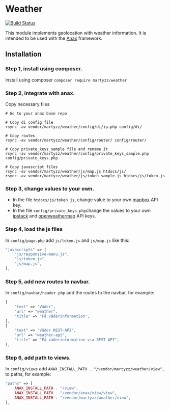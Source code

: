 Weather
================
[![Build Status](https://travis-ci.com/MartinLindstroem/weather.svg?branch=master)](https://travis-ci.com/MartinLindstroem/weather)

This module implements geolocation with weather information. It is intended to be used with the [Anax](https://github.com/canax) framework.

Installation
------------------

### Step 1, install using composer.
Install using composer
`composer require martyzz/weather`

### Step 2, integrate with anax.
Copy necessary files

```
# Go to your anax base repo

# Copy di config file
rsync -av vendor/martyzz/weather/config/di/ip.php config/di/

# Copy routes
rsync -av vendor/martyzz/weather/config/router/ config/router/

# Copy private_keys_sample file and rename it
rsync -av vendor/martyzz/weather/config/private_keys_sample.php config/private_keys.php

# Copy javascript files
rsync -av vendor/martyzz/weather/js/map.js htdocs/js/
rsync -av vendor/martyzz/weather/js/token_sample.js htdocs/js/token.js
```

### Step 3, change values to your own.
* In the file `htdocs/js/token.js`, change value to your own [mapbox](https://www.mapbox.com) API key.
* In the file `config/private_keys.php`change the values to your own [ipstack](https://ipstack.com/) and [openweathermap](https://openweathermap.org/) API keys.

### Step 4, load the js files
In `config/page.php` add `js/token.js` and `js/map.js` like this:
```php
"javascripts" => [
    "js/responsive-menu.js",
    "js/token.js",
    "js/map.js",
],
```

### Step 5, add new routes to navbar.
In `config/navbar/header.php` add the routes to the navbar, for example:
```php
[
    "text" => "Väder",
    "url" => "weather",
    "title" => "Få väderinformation",
],
[
    "text" => "Väder REST-API",
    "url" => "weather-api",
    "title" => "Få väderinformation via REST API",
],
```

### Step 6, add path to views.
In `config/views` add `ANAX_INSTALL_PATH . "/vendor/martyzz/weather/view",` to paths, for example:
```php
"paths" => [
    ANAX_INSTALL_PATH . "/view",
    ANAX_INSTALL_PATH . "/vendor/anax/view/view",
    ANAX_INSTALL_PATH . "/vendor/martyzz/weather/view",
],
```


